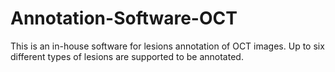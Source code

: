 # Annotation-Software-OCT
This is an in-house software for lesions annotation of OCT images. Up to six different types of lesions are supported to be annotated.
